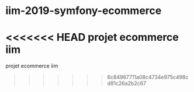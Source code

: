# iim-2019-symfony-ecommerce
<<<<<<< HEAD
projet ecommerce iim
=======
projet ecommerce iim 
>>>>>>> 6c84967711a08c4734e975c498cd81c26a2b2c67
